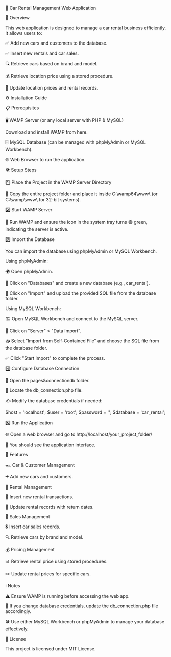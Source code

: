 🚗 Car Rental Management Web Application

📌 Overview

This web application is designed to manage a car rental business efficiently. It allows users to:

✅ Add new cars and customers to the database.

✅ Insert new rentals and car sales.

🔍 Retrieve cars based on brand and model.

💰 Retrieve location price using a stored procedure.

🔄 Update location prices and rental records.

⚙️ Installation Guide

📋 Prerequisites

🖥️ WAMP Server (or any local server with PHP & MySQL)

Download and install WAMP from here.

🗄️ MySQL Database (can be managed with phpMyAdmin or MySQL Workbench).

🌐 Web Browser to run the application.

🛠️ Setup Steps

1️⃣ Place the Project in the WAMP Server Directory

📂 Copy the entire project folder and place it inside C:\wamp64\www\ (or C:\wamp\www\ for 32-bit systems).

2️⃣ Start WAMP Server

🚦 Run WAMP and ensure the icon in the system tray turns 🟢 green, indicating the server is active.

3️⃣ Import the Database

You can import the database using phpMyAdmin or MySQL Workbench.

Using phpMyAdmin:

🌍 Open phpMyAdmin.

📌 Click on "Databases" and create a new database (e.g., car_rental).

📂 Click on "Import" and upload the provided SQL file from the database folder.

Using MySQL Workbench:

🏗️ Open MySQL Workbench and connect to the MySQL server.

🔄 Click on "Server" > "Data Import".

📥 Select "Import from Self-Contained File" and choose the SQL file from the database folder.

✅ Click "Start Import" to complete the process.

4️⃣ Configure Database Connection

📂 Open the pages&connectiondb folder.

🔧 Locate the db_connection.php file.

✍️ Modify the database credentials if needed:

$host = 'localhost';
$user = 'root';
$password = '';
$database = 'car_rental';

5️⃣ Run the Application

🌐 Open a web browser and go to http://localhost/your_project_folder/

🎉 You should see the application interface.

🚀 Features

🏎️ Car & Customer Management

➕ Add new cars and customers.

📅 Rental Management

📝 Insert new rental transactions.

🔄 Update rental records with return dates.

🛒 Sales Management

💲 Insert car sales records.

🔍 Retrieve cars by brand and model.

💰 Pricing Management

📊 Retrieve rental price using stored procedures.

✏️ Update rental prices for specific cars.

ℹ️ Notes

⚠️ Ensure WAMP is running before accessing the web app.

🔑 If you change database credentials, update the db_connection.php file accordingly.

🛠️ Use either MySQL Workbench or phpMyAdmin to manage your database effectively.

📜 License

This project is licensed under MIT License.